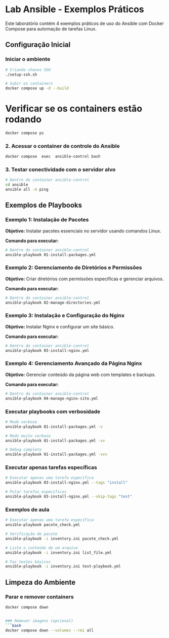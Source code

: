 # Lab Ansible - Exemplos Práticos

Este laboratório contém 4 exemplos práticos de uso do Ansible com Docker Compose para automação de tarefas Linux.

## Configuração Inicial

###  Iniciar o ambiente

```bash
# Criando chaves SSH
./setup-ssh.sh  
```

```bash
# Subir os containers
docker compose up -d --build 
```


# Verificar se os containers estão rodando
```bash
docker compose ps
```

### 2. Acessar o container de controle do Ansible

```bash
docker compose  exec  ansible-control bash
```

### 3. Testar conectividade com o servidor alvo

```bash
# Dentro do container ansible-control
cd ansible 
ansible all -m ping
```

## Exemplos de Playbooks

### Exemplo 1: Instalação de Pacotes

**Objetivo:** Instalar pacotes essenciais no servidor usando comandos Linux.

**Comando para executar:**
```bash
# Dentro do container ansible-control
ansible-playbook 01-install-packages.yml
```

### Exemplo 2: Gerenciamento de Diretórios e Permissões

**Objetivo:** Criar diretórios com permissões específicas e gerenciar arquivos.

**Comando para executar:**
```bash
# Dentro do container ansible-control
ansible-playbook 02-manage-directories.yml
```

### Exemplo 3: Instalação e Configuração do Nginx

**Objetivo:** Instalar Nginx e configurar um site básico.

**Comando para executar:**
```bash
# Dentro do container ansible-control
ansible-playbook 03-install-nginx.yml
```

### Exemplo 4: Gerenciamento Avançado da Página Nginx

**Objetivo:** Gerenciar conteúdo da página web com templates e backups.

**Comando para executar:**
```bash
# Dentro do container ansible-control
ansible-playbook 04-manage-nginx-site.yml
```

### Executar playbooks com verbosidade
```bash
# Modo verbose
ansible-playbook 01-install-packages.yml -v

# Modo muito verbose
ansible-playbook 01-install-packages.yml -vv

# Debug completo
ansible-playbook 01-install-packages.yml -vvv
```

### Executar apenas tarefas específicas
```bash
# Executar apenas uma tarefa específica
ansible-playbook 03-install-nginx.yml --tags "install"

# Pular tarefas específicas
ansible-playbook 03-install-nginx.yml --skip-tags "test"
```

### Exemplos de aula 
```bash
# Executar apenas uma tarefa específica
ansible-playbook pacote_check.yml 

# Verificação de pacote
ansible-playbook -i inventory.ini pacote_check.yml 

# Lista o conteúdo de um arquivo
ansible-playbook -i inventory.ini list_file.yml

# Faz testes básicos
ansible-playbook -i inventory.ini test-playbook.yml

```



## Limpeza do Ambiente

### Parar e remover containers
```bash
docker compose down


### Remover imagens (opcional)
```bash
docker compose down --volumes --rmi all
```